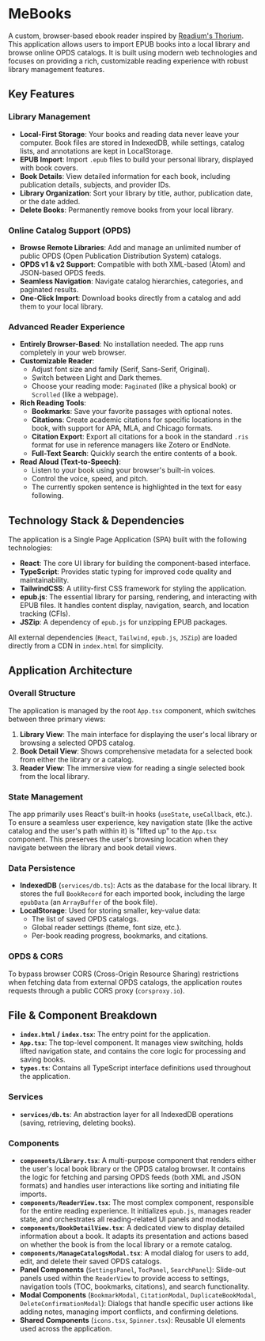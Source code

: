 # MeBooks

A custom, browser-based ebook reader inspired by [Readium's Thorium](https://www.edrlab.org/software/thorium-reader/). This application allows users to import EPUB books into a local library and browse online OPDS catalogs. It is built using modern web technologies and focuses on providing a rich, customizable reading experience with robust library management features.

## Key Features

### Library Management
-   **Local-First Storage**: Your books and reading data never leave your computer. Book files are stored in IndexedDB, while settings, catalog lists, and annotations are kept in LocalStorage.
-   **EPUB Import**: Import `.epub` files to build your personal library, displayed with book covers.
-   **Book Details**: View detailed information for each book, including publication details, subjects, and provider IDs.
-   **Library Organization**: Sort your library by title, author, publication date, or the date added.
-   **Delete Books**: Permanently remove books from your local library.

### Online Catalog Support (OPDS)
-   **Browse Remote Libraries**: Add and manage an unlimited number of public OPDS (Open Publication Distribution System) catalogs.
-   **OPDS v1 & v2 Support**: Compatible with both XML-based (Atom) and JSON-based OPDS feeds.
-   **Seamless Navigation**: Navigate catalog hierarchies, categories, and paginated results.
-   **One-Click Import**: Download books directly from a catalog and add them to your local library.

### Advanced Reader Experience
-   **Entirely Browser-Based**: No installation needed. The app runs completely in your web browser.
-   **Customizable Reader**:
    -   Adjust font size and family (Serif, Sans-Serif, Original).
    -   Switch between Light and Dark themes.
    -   Choose your reading mode: `Paginated` (like a physical book) or `Scrolled` (like a webpage).
-   **Rich Reading Tools**:
    -   **Bookmarks**: Save your favorite passages with optional notes.
    -   **Citations**: Create academic citations for specific locations in the book, with support for APA, MLA, and Chicago formats.
    -   **Citation Export**: Export all citations for a book in the standard `.ris` format for use in reference managers like Zotero or EndNote.
    -   **Full-Text Search**: Quickly search the entire contents of a book.
-   **Read Aloud (Text-to-Speech)**:
    -   Listen to your book using your browser's built-in voices.
    -   Control the voice, speed, and pitch.
    -   The currently spoken sentence is highlighted in the text for easy following.

## Technology Stack & Dependencies

The application is a Single Page Application (SPA) built with the following technologies:

-   **React**: The core UI library for building the component-based interface.
-   **TypeScript**: Provides static typing for improved code quality and maintainability.
-   **TailwindCSS**: A utility-first CSS framework for styling the application.
-   **epub.js**: The essential library for parsing, rendering, and interacting with EPUB files. It handles content display, navigation, search, and location tracking (CFIs).
-   **JSZip**: A dependency of `epub.js` for unzipping EPUB packages.

All external dependencies (`React`, `Tailwind`, `epub.js`, `JSZip`) are loaded directly from a CDN in `index.html` for simplicity.

## Application Architecture

### Overall Structure
The application is managed by the root `App.tsx` component, which switches between three primary views:
1.  **Library View**: The main interface for displaying the user's local library or browsing a selected OPDS catalog.
2.  **Book Detail View**: Shows comprehensive metadata for a selected book from either the library or a catalog.
3.  **Reader View**: The immersive view for reading a single selected book from the local library.

### State Management
The app primarily uses React's built-in hooks (`useState`, `useCallback`, etc.). To ensure a seamless user experience, key navigation state (like the active catalog and the user's path within it) is "lifted up" to the `App.tsx` component. This preserves the user's browsing location when they navigate between the library and book detail views.

### Data Persistence
-   **IndexedDB** (`services/db.ts`): Acts as the database for the local library. It stores the full `BookRecord` for each imported book, including the large `epubData` (an `ArrayBuffer` of the book file).
-   **LocalStorage**: Used for storing smaller, key-value data:
    -   The list of saved OPDS catalogs.
    -   Global reader settings (theme, font size, etc.).
    -   Per-book reading progress, bookmarks, and citations.

### OPDS & CORS
To bypass browser CORS (Cross-Origin Resource Sharing) restrictions when fetching data from external OPDS catalogs, the application routes requests through a public CORS proxy (`corsproxy.io`).

## File & Component Breakdown

-   **`index.html` / `index.tsx`**: The entry point for the application.
-   **`App.tsx`**: The top-level component. It manages view switching, holds lifted navigation state, and contains the core logic for processing and saving books.
-   **`types.ts`**: Contains all TypeScript interface definitions used throughout the application.

### Services
-   **`services/db.ts`**: An abstraction layer for all IndexedDB operations (saving, retrieving, deleting books).

### Components
-   **`components/Library.tsx`**: A multi-purpose component that renders either the user's local book library or the OPDS catalog browser. It contains the logic for fetching and parsing OPDS feeds (both XML and JSON formats) and handles user interactions like sorting and initiating file imports.
-   **`components/ReaderView.tsx`**: The most complex component, responsible for the entire reading experience. It initializes `epub.js`, manages reader state, and orchestrates all reading-related UI panels and modals.
-   **`components/BookDetailView.tsx`**: A dedicated view to display detailed information about a book. It adapts its presentation and actions based on whether the book is from the local library or a remote catalog.
-   **`components/ManageCatalogsModal.tsx`**: A modal dialog for users to add, edit, and delete their saved OPDS catalogs.
-   **Panel Components** (`SettingsPanel`, `TocPanel`, `SearchPanel`): Slide-out panels used within the `ReaderView` to provide access to settings, navigation tools (TOC, bookmarks, citations), and search functionality.
-   **Modal Components** (`BookmarkModal`, `CitationModal`, `DuplicateBookModal`, `DeleteConfirmationModal`): Dialogs that handle specific user actions like adding notes, managing import conflicts, and confirming deletions.
-   **Shared Components** (`icons.tsx`, `Spinner.tsx`): Reusable UI elements used across the application.